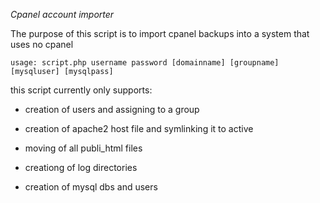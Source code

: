*Cpanel account importer*

The purpose of this script is to import cpanel backups into a system that uses no cpanel

	usage: script.php username password [domainname] [groupname] [mysqluser] [mysqlpass]

this script currently only supports:

* creation of users and assigning to a group

* creation of apache2 host file and symlinking it to active

* moving of all publi_html files

* creationg of log directories

* creation of mysql dbs and users
